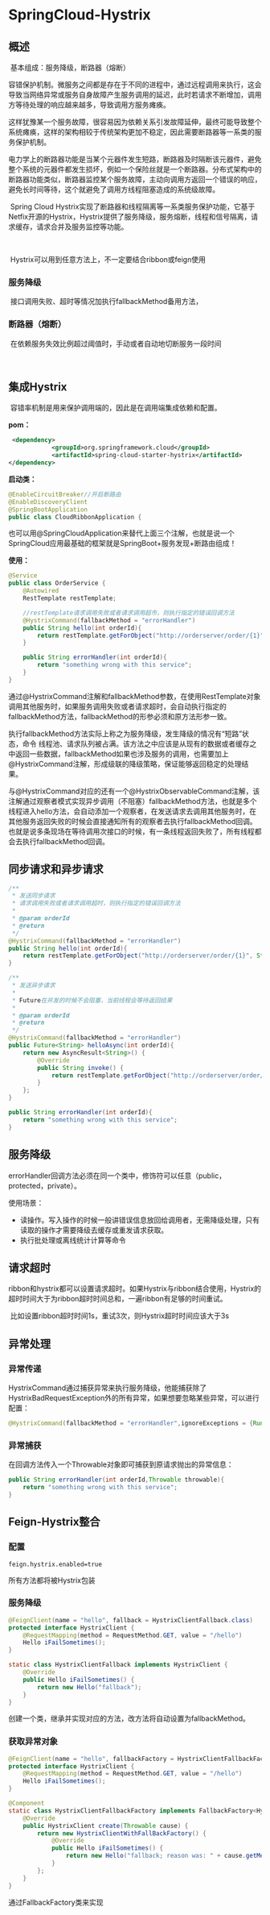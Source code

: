 # SpringCloud-Hystrix

## 概述

​	基本组成：服务降级，断路器（熔断）

​	容错保护机制。微服务之间都是存在于不同的进程中，通过远程调用来执行，这会导致当网络异常或服务自身故障产生服务调用的延迟，此时若请求不断增加，调用方等待处理的响应越来越多，导致调用方服务瘫痪。

​	这样犹豫某一个服务故障，很容易因为依赖关系引发故障延伸，最终可能导致整个系统瘫痪，这样的架构相较于传统架构更加不稳定，因此需要断路器等一系类的服务保护机制。

​	电力学上的断路器功能是当某个元器件发生短路，断路器及时隔断该元器件，避免整个系统的元器件都发生损坏，例如一个保险丝就是一个断路器。分布式架构中的断路器功能类似，断路器监控某个服务故障，主动向调用方返回一个错误的响应，避免长时间等待，这个就避免了调用方线程阻塞造成的系统级故障。

​	Spring Cloud Hystrix实现了断路器和线程隔离等一系类服务保护功能，它基于Netfix开源的Hystrix，Hystrix提供了服务降级，服务熔断，线程和信号隔离，请求缓存，请求合并及服务监控等功能。

​	

​	Hystrix可以用到任意方法上，不一定要结合ribbon或feign使用



### 服务降级

​	接口调用失败、超时等情况加执行fallbackMethod备用方法，

### 断路器（熔断）

​	在依赖服务失效比例超过阈值时，手动或者自动地切断服务一段时间

​	

## 集成Hystrix

​	容错率机制是用来保护调用端的，因此是在调用端集成依赖和配置。

**pom：**

```xml
 <dependency>
            <groupId>org.springframework.cloud</groupId>
            <artifactId>spring-cloud-starter-hystrix</artifactId>
</dependency>
```



**启动类：**

```java
@EnableCircuitBreaker//开启断路由
@EnableDiscoveryClient
@SpringBootApplication
public class CloudRibbonApplication {
```

​	也可以用@SpringCloudApplication来替代上面三个注解，也就是说一个SpringCloud应用最基础的框架就是SpringBoot+服务发现+断路由组成！



**使用：**

```java
@Service
public class OrderService {
    @Autowired
    RestTemplate restTemplate;

    //restTemplate请求调用失败或者请求调用超市，则执行指定的错误回调方法
    @HystrixCommand(fallbackMethod = "errorHandler")
    public String hello(int orderId){
        return restTemplate.getForObject("http://orderserver/order/{1}", String.class, orderId + 1);
    }

    public String errorHandler(int orderId){
        return "something wrong with this service";
    }
}
```

​	通过@HystrixCommand注解和fallbackMethod参数，在使用RestTemplate对象调用其他服务时，如果服务调用失败或者请求超时，会自动执行指定的fallbackMethod方法，fallbackMethod的形参必须和原方法形参一致。

​	执行fallbackMethod方法实际上称之为服务降级，发生降级的情况有“短路”状态，命令      线程池、请求队列被占满。该方法之中应该是从现有的数据或者缓存之中返回一些数据，fallbackMethod如果也涉及服务的调用，也需要加上@HystrixCommand注解，形成级联的降级策略，保证能够返回稳定的处理结果。

​	与@HystrixCommand对应的还有一个@HystrixObservableCommand注解，该注解通过观察者模式实现异步调用（不阻塞）fallbackMethod方法，也就是多个线程进入hello方法，会自动添加一个观察者，在发送请求去调用其他服务时，在其他服务返回失败的时候会直接通知所有的观察者去执行fallbackMethod回调。也就是说多条现场在等待调用次接口的时候，有一条线程返回失败了，所有线程都会去执行fallbackMethod回调。

## 同步请求和异步请求

```java
/**
 * 发送同步请求
 * 请求调用失败或者请求调用超时，则执行指定的错误回调方法
 *
 * @param orderId
 * @return
 */
@HystrixCommand(fallbackMethod = "errorHandler")
public String hello(int orderId){
    return restTemplate.getForObject("http://orderserver/order/{1}", String.class, orderId + 1);
}

/**
 * 发送异步请求
 *
 * Future在并发的时候不会阻塞，当前线程会等待返回结果
 *
 * @param orderId
 * @return
 */
@HystrixCommand(fallbackMethod = "errorHandler")
public Future<String> helloAsync(int orderId){
    return new AsyncResult<String>() {
        @Override
        public String invoke() {
            return restTemplate.getForObject("http://orderserver/order/{1}", String.class, orderId + 100);
        }
    };
}

public String errorHandler(int orderId){
    return "something wrong with this service";
}
```



## 服务降级

errorHandler回调方法必须在同一个类中，修饰符可以任意（public，protected，private）。

使用场景：

- 读操作。写入操作的时候一般讲错误信息放回给调用者，无需降级处理，只有读取的操作才需要降级去缓存或重发请求获取。
- 执行批处理或离线统计计算等命令

## 请求超时

​	ribbon和hystrix都可以设置请求超时。如果Hystrix与ribbon结合使用，Hystrix的超时时间大于为ribbon超时时间总和，一遍ribbon有足够的时间重试。

​	比如设置ribbon超时时间1s，重试3次，则Hystrix超时时间应该大于3s

## 异常处理

### 异常传递

HystrixCommand通过捕获异常来执行服务降级，他能捕获除了HystrixBadRequestException外的所有异常，如果想要忽略某些异常，可以进行配置：

```java
@HystrixCommand(fallbackMethod = "errorHandler",ignoreExceptions = {RuntimeException.class})
```



### 异常捕获

在回调方法传入一个Throwable对象即可捕获到原请求抛出的异常信息：

```java
public String errorHandler(int orderId,Throwable throwable){
    return "something wrong with this service";
}
```



## Feign-Hystrix整合

### 配置

```properties
feign.hystrix.enabled=true
```

所有方法都将被Hystrix包装

### 服务降级

```java
@FeignClient(name = "hello", fallback = HystrixClientFallback.class)
protected interface HystrixClient {
    @RequestMapping(method = RequestMethod.GET, value = "/hello")
    Hello iFailSometimes();
}

static class HystrixClientFallback implements HystrixClient {
    @Override
    public Hello iFailSometimes() {
        return new Hello("fallback");
    }
}
```

创建一个类，继承并实现对应的方法，改方法将自动设置为fallbackMethod。

### 获取异常对象

```java
@FeignClient(name = "hello", fallbackFactory = HystrixClientFallbackFactory.class)
protected interface HystrixClient {
	@RequestMapping(method = RequestMethod.GET, value = "/hello")
	Hello iFailSometimes();
}

@Component
static class HystrixClientFallbackFactory implements FallbackFactory<HystrixClient> {
	@Override
	public HystrixClient create(Throwable cause) {
		return new HystrixClientWithFallBackFactory() {
			@Override
			public Hello iFailSometimes() {
				return new Hello("fallback; reason was: " + cause.getMessage());
			}
		};
	}
}
```

通过FallbackFactory类来实现









